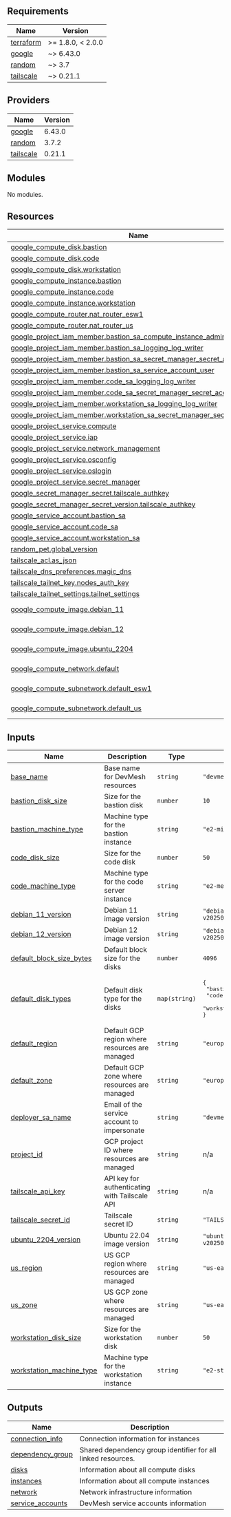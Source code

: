 <!-- BEGIN_TF_DOCS -->
## Requirements

| Name | Version |
|------|---------|
| <a name="requirement_terraform"></a> [terraform](#requirement\_terraform) | >= 1.8.0, < 2.0.0 |
| <a name="requirement_google"></a> [google](#requirement\_google) | ~> 6.43.0 |
| <a name="requirement_random"></a> [random](#requirement\_random) | ~> 3.7 |
| <a name="requirement_tailscale"></a> [tailscale](#requirement\_tailscale) | ~> 0.21.1 |

## Providers

| Name | Version |
|------|---------|
| <a name="provider_google"></a> [google](#provider\_google) | 6.43.0 |
| <a name="provider_random"></a> [random](#provider\_random) | 3.7.2 |
| <a name="provider_tailscale"></a> [tailscale](#provider\_tailscale) | 0.21.1 |

## Modules

No modules.

## Resources

| Name | Type |
|------|------|
| [google_compute_disk.bastion](https://registry.terraform.io/providers/hashicorp/google/latest/docs/resources/compute_disk) | resource |
| [google_compute_disk.code](https://registry.terraform.io/providers/hashicorp/google/latest/docs/resources/compute_disk) | resource |
| [google_compute_disk.workstation](https://registry.terraform.io/providers/hashicorp/google/latest/docs/resources/compute_disk) | resource |
| [google_compute_instance.bastion](https://registry.terraform.io/providers/hashicorp/google/latest/docs/resources/compute_instance) | resource |
| [google_compute_instance.code](https://registry.terraform.io/providers/hashicorp/google/latest/docs/resources/compute_instance) | resource |
| [google_compute_instance.workstation](https://registry.terraform.io/providers/hashicorp/google/latest/docs/resources/compute_instance) | resource |
| [google_compute_router.nat_router_esw1](https://registry.terraform.io/providers/hashicorp/google/latest/docs/resources/compute_router) | resource |
| [google_compute_router.nat_router_us](https://registry.terraform.io/providers/hashicorp/google/latest/docs/resources/compute_router) | resource |
| [google_project_iam_member.bastion_sa_compute_instance_admin](https://registry.terraform.io/providers/hashicorp/google/latest/docs/resources/project_iam_member) | resource |
| [google_project_iam_member.bastion_sa_logging_log_writer](https://registry.terraform.io/providers/hashicorp/google/latest/docs/resources/project_iam_member) | resource |
| [google_project_iam_member.bastion_sa_secret_manager_secret_accessor](https://registry.terraform.io/providers/hashicorp/google/latest/docs/resources/project_iam_member) | resource |
| [google_project_iam_member.bastion_sa_service_account_user](https://registry.terraform.io/providers/hashicorp/google/latest/docs/resources/project_iam_member) | resource |
| [google_project_iam_member.code_sa_logging_log_writer](https://registry.terraform.io/providers/hashicorp/google/latest/docs/resources/project_iam_member) | resource |
| [google_project_iam_member.code_sa_secret_manager_secret_accessor](https://registry.terraform.io/providers/hashicorp/google/latest/docs/resources/project_iam_member) | resource |
| [google_project_iam_member.workstation_sa_logging_log_writer](https://registry.terraform.io/providers/hashicorp/google/latest/docs/resources/project_iam_member) | resource |
| [google_project_iam_member.workstation_sa_secret_manager_secret_accessor](https://registry.terraform.io/providers/hashicorp/google/latest/docs/resources/project_iam_member) | resource |
| [google_project_service.compute](https://registry.terraform.io/providers/hashicorp/google/latest/docs/resources/project_service) | resource |
| [google_project_service.iap](https://registry.terraform.io/providers/hashicorp/google/latest/docs/resources/project_service) | resource |
| [google_project_service.network_management](https://registry.terraform.io/providers/hashicorp/google/latest/docs/resources/project_service) | resource |
| [google_project_service.osconfig](https://registry.terraform.io/providers/hashicorp/google/latest/docs/resources/project_service) | resource |
| [google_project_service.oslogin](https://registry.terraform.io/providers/hashicorp/google/latest/docs/resources/project_service) | resource |
| [google_project_service.secret_manager](https://registry.terraform.io/providers/hashicorp/google/latest/docs/resources/project_service) | resource |
| [google_secret_manager_secret.tailscale_authkey](https://registry.terraform.io/providers/hashicorp/google/latest/docs/resources/secret_manager_secret) | resource |
| [google_secret_manager_secret_version.tailscale_authkey](https://registry.terraform.io/providers/hashicorp/google/latest/docs/resources/secret_manager_secret_version) | resource |
| [google_service_account.bastion_sa](https://registry.terraform.io/providers/hashicorp/google/latest/docs/resources/service_account) | resource |
| [google_service_account.code_sa](https://registry.terraform.io/providers/hashicorp/google/latest/docs/resources/service_account) | resource |
| [google_service_account.workstation_sa](https://registry.terraform.io/providers/hashicorp/google/latest/docs/resources/service_account) | resource |
| [random_pet.global_version](https://registry.terraform.io/providers/hashicorp/random/latest/docs/resources/pet) | resource |
| [tailscale_acl.as_json](https://registry.terraform.io/providers/tailscale/tailscale/latest/docs/resources/acl) | resource |
| [tailscale_dns_preferences.magic_dns](https://registry.terraform.io/providers/tailscale/tailscale/latest/docs/resources/dns_preferences) | resource |
| [tailscale_tailnet_key.nodes_auth_key](https://registry.terraform.io/providers/tailscale/tailscale/latest/docs/resources/tailnet_key) | resource |
| [tailscale_tailnet_settings.tailnet_settings](https://registry.terraform.io/providers/tailscale/tailscale/latest/docs/resources/tailnet_settings) | resource |
| [google_compute_image.debian_11](https://registry.terraform.io/providers/hashicorp/google/latest/docs/data-sources/compute_image) | data source |
| [google_compute_image.debian_12](https://registry.terraform.io/providers/hashicorp/google/latest/docs/data-sources/compute_image) | data source |
| [google_compute_image.ubuntu_2204](https://registry.terraform.io/providers/hashicorp/google/latest/docs/data-sources/compute_image) | data source |
| [google_compute_network.default](https://registry.terraform.io/providers/hashicorp/google/latest/docs/data-sources/compute_network) | data source |
| [google_compute_subnetwork.default_esw1](https://registry.terraform.io/providers/hashicorp/google/latest/docs/data-sources/compute_subnetwork) | data source |
| [google_compute_subnetwork.default_us](https://registry.terraform.io/providers/hashicorp/google/latest/docs/data-sources/compute_subnetwork) | data source |

## Inputs

| Name | Description | Type | Default | Required |
|------|-------------|------|---------|:--------:|
| <a name="input_base_name"></a> [base\_name](#input\_base\_name) | Base name for DevMesh resources | `string` | `"devmesh"` | no |
| <a name="input_bastion_disk_size"></a> [bastion\_disk\_size](#input\_bastion\_disk\_size) | Size for the bastion disk | `number` | `10` | no |
| <a name="input_bastion_machine_type"></a> [bastion\_machine\_type](#input\_bastion\_machine\_type) | Machine type for the bastion instance | `string` | `"e2-micro"` | no |
| <a name="input_code_disk_size"></a> [code\_disk\_size](#input\_code\_disk\_size) | Size for the code disk | `number` | `50` | no |
| <a name="input_code_machine_type"></a> [code\_machine\_type](#input\_code\_machine\_type) | Machine type for the code server instance | `string` | `"e2-medium"` | no |
| <a name="input_debian_11_version"></a> [debian\_11\_version](#input\_debian\_11\_version) | Debian 11 image version | `string` | `"debian-11-bullseye-v20250610"` | no |
| <a name="input_debian_12_version"></a> [debian\_12\_version](#input\_debian\_12\_version) | Debian 12 image version | `string` | `"debian-12-bookworm-v20250610"` | no |
| <a name="input_default_block_size_bytes"></a> [default\_block\_size\_bytes](#input\_default\_block\_size\_bytes) | Default block size for the disks | `number` | `4096` | no |
| <a name="input_default_disk_types"></a> [default\_disk\_types](#input\_default\_disk\_types) | Default disk type for the disks | `map(string)` | <pre>{<br>  "bastion": "pd-standard",<br>  "code": "pd-balanced",<br>  "workstation": "pd-balanced"<br>}</pre> | no |
| <a name="input_default_region"></a> [default\_region](#input\_default\_region) | Default GCP region where resources are managed | `string` | `"europe-southwest1"` | no |
| <a name="input_default_zone"></a> [default\_zone](#input\_default\_zone) | Default GCP zone where resources are managed | `string` | `"europe-southwest1-b"` | no |
| <a name="input_deployer_sa_name"></a> [deployer\_sa\_name](#input\_deployer\_sa\_name) | Email of the service account to impersonate | `string` | `"devmesh-infra-admin"` | no |
| <a name="input_project_id"></a> [project\_id](#input\_project\_id) | GCP project ID where resources are managed | `string` | n/a | yes |
| <a name="input_tailscale_api_key"></a> [tailscale\_api\_key](#input\_tailscale\_api\_key) | API key for authenticating with Tailscale API | `string` | n/a | yes |
| <a name="input_tailscale_secret_id"></a> [tailscale\_secret\_id](#input\_tailscale\_secret\_id) | Tailscale secret ID | `string` | `"TAILSCALE_AUTHKEY"` | no |
| <a name="input_ubuntu_2204_version"></a> [ubuntu\_2204\_version](#input\_ubuntu\_2204\_version) | Ubuntu 22.04 image version | `string` | `"ubuntu-2204-jammy-v20250701"` | no |
| <a name="input_us_region"></a> [us\_region](#input\_us\_region) | US GCP region where resources are managed | `string` | `"us-east1"` | no |
| <a name="input_us_zone"></a> [us\_zone](#input\_us\_zone) | US GCP zone where resources are managed | `string` | `"us-east1-b"` | no |
| <a name="input_workstation_disk_size"></a> [workstation\_disk\_size](#input\_workstation\_disk\_size) | Size for the workstation disk | `number` | `50` | no |
| <a name="input_workstation_machine_type"></a> [workstation\_machine\_type](#input\_workstation\_machine\_type) | Machine type for the workstation instance | `string` | `"e2-standard-2"` | no |

## Outputs

| Name | Description |
|------|-------------|
| <a name="output_connection_info"></a> [connection\_info](#output\_connection\_info) | Connection information for instances |
| <a name="output_dependency_group"></a> [dependency\_group](#output\_dependency\_group) | Shared dependency group identifier for all linked resources. |
| <a name="output_disks"></a> [disks](#output\_disks) | Information about all compute disks |
| <a name="output_instances"></a> [instances](#output\_instances) | Information about all compute instances |
| <a name="output_network"></a> [network](#output\_network) | Network infrastructure information |
| <a name="output_service_accounts"></a> [service\_accounts](#output\_service\_accounts) | DevMesh service accounts information |
<!-- END_TF_DOCS -->

